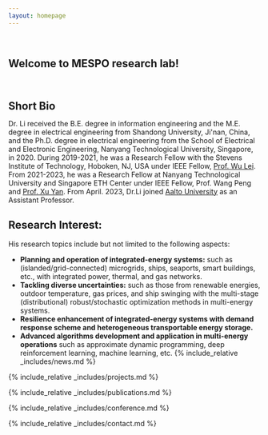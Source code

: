 ```yaml
---
layout: homepage
---
```


<h1 id="about-me"></h1>

<h2 style="margin: 60px 0px 10px;">Welcome to MESPO research lab!</h2>

<h2 style="margin: 60px 0px 10px;">Short Bio</h2>

<!-- I am currently a Physics Ph.D. candidate at [Spin-Ion Technologies](https://www.spin-ion.com/) and [Université Paris-Saclay](https://www.universite-paris-saclay.fr/), working under the mentorship of Dr. [Ravelosona dafiné](https://www.spin-ion.com/about-us/), the director of research [CNRS](https://www.cnrs.fr/fr) and CTO of [Spin-Ion Technologies](https://www.spin-ion.com/). My research involves magnetoelectric ("ME") materials for energy-efficient information technology and "ME" materials for data security in information technology using Multiferroics/Magneto-ionics/Surface charging, with a special focus on the boosting magneto-ionic effect using ion irradiation and implantation. -->
Dr. Li received the B.E. degree in information engineering and the M.E. degree in electrical engineering from Shandong University, Ji'nan, China, and the Ph.D. degree in electrical engineering from the School of Electrical and Electronic Engineering, Nanyang Technological University, Singapore, in 2020. During 2019-2021, he was a Research Fellow with the Stevens Institute of Technology, Hoboken, NJ, USA under IEEE Fellow, [Prof. Wu Lei](https://www.stevens.edu/profile/lwu11). From 2021-2023, he was a Research Fellow at Nanyang Technological University and Singapore ETH Center under IEEE Fellow, Prof. Wang Peng and [Prof. Xu Yan](https://eexuyan.github.io/soda/index.html). From April. 2023, Dr.Li joined [Aalto University](https://www.aalto.fi/en) as an Assistant Professor.
## Research Interest:
His research topics include but not limited to the following aspects:
- **Planning and operation of integrated-energy systems:** such as (islanded/grid-connected) microgrids, ships, seaports, smart buildings, etc., with integrated power, thermal, and gas networks.
- **Tackling diverse uncertainties:** such as those from renewable energies, outdoor temperature, gas prices, and ship swinging with the multi-stage (distributional) robust/stochastic optimization methods in multi-energy systems.
- **Resilience enhancement of integrated-energy systems with demand response scheme and heterogeneous transportable energy storage.** 
- **Advanced algorithms development and application in multi-energy operations** such as approximate dynamic programming, deep reinforcement learning, machine learning, etc.
{% include_relative _includes/news.md %}

{% include_relative _includes/projects.md %}

{% include_relative _includes/publications.md %}

{% include_relative _includes/conference.md %}

{% include_relative _includes/contact.md %}
<!-- <strong style="color:#e74d3c; font-weight:600"><strong style="color:#e74d3c; font-weight:600">I am currently on the 2023-2024 academic job market, looking for faculty positions in CS, CSE, ECE, IEOR, etc., related to Artificial Intelligence, Computer Vision, and Machine Learning. Please feel free to contact me if you are interested. I am also happy to give talks on my research in related seminars.</strong></strong> -->


<!-- 
{% include_relative _includes/publications.md %}

{% include_relative _includes/teaching.md %}

{% include_relative _includes/talks.md %}

{% include_relative _includes/services.md %}


 -->
